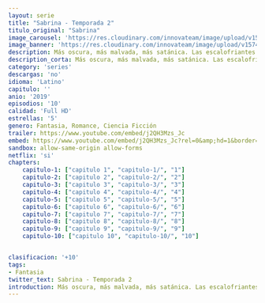 ```yaml
---
layout: serie
title: "Sabrina - Temporada 2"
titulo_original: "Sabrina"
image_carousel: 'https://res.cloudinary.com/innovateam/image/upload/v1574546956/sabrina2-min_nv3ykp.jpg'
image_banner: 'https://res.cloudinary.com/innovateam/image/upload/v1574546957/sddefault-min_rrecn2.jpg'
description: Más oscura, más malvada, más satánica. Las escalofriantes aventuras de Sabrina no decepcionan a sus fans en los nuevos episodios que forman su segunda temporada.
description_corta: Más oscura, más malvada, más satánica. Las escalofriantes aventuras de Sabrina no decepcionan a sus fans en los nuevos episodios que forman su segunda temporada.
category: 'series'
descargas: 'no'
idioma: 'Latino'
capitulo: ''
anio: '2019'
episodios: '10'
calidad: 'Full HD'
estrellas: '5'
genero: Fantasia, Romance, Ciencia Ficción
trailer: https://www.youtube.com/embed/j2QH3Mzs_Jc
embed: https://www.youtube.com/embed/j2QH3Mzs_Jc?rel=0&amp;hd=1&border=0&wmode=opaque&enablejsapi=1&modestbranding=1&controls=1&showinfo=1
sandbox: allow-same-origin allow-forms 
netflix: 'si'
chapters:
    capitulo-1: ["capitulo 1", "capitulo-1/", "1"]
    capitulo-2: ["capitulo 2", "capitulo-2/", "2"]
    capitulo-3: ["capitulo 3", "capitulo-3/", "3"]
    capitulo-4: ["capitulo 4", "capitulo-4/", "4"]
    capitulo-5: ["capitulo 5", "capitulo-5/", "5"]
    capitulo-6: ["capitulo 6", "capitulo-6/", "6"]
    capitulo-7: ["capitulo 7", "capitulo-7/", "7"]
    capitulo-8: ["capitulo 8", "capitulo-8/", "8"]
    capitulo-9: ["capitulo 9", "capitulo-9/", "9"]
    capitulo-10: ["capitulo 10", "capitulo-10/", "10"]


clasificacion: '+10'
tags:
- Fantasia
twitter_text: Sabrina - Temporada 2
introduction: Más oscura, más malvada, más satánica. Las escalofriantes aventuras de Sabrina no decepcionan a sus fans en los nuevos episodios que forman su segunda temporada.
---
```












